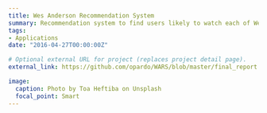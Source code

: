 ```yaml
---
title: Wes Anderson Recommendation System 
summary: Recommendation system to find users likely to watch each of Wes Anderson's films, using Factorization Machines
tags:
- Applications
date: "2016-04-27T00:00:00Z"

# Optional external URL for project (replaces project detail page).
external_link: https://github.com/opardo/WARS/blob/master/final_report.ipynb

image:
  caption: Photo by Toa Heftiba on Unsplash
  focal_point: Smart
---
```

